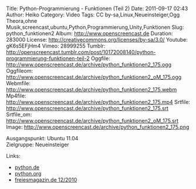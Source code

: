 Title: Python-Programmierung - Funktionen (Teil 2)
Date: 2011-09-17 02:43
Author: Heiko
Category: Video
Tags: CC by-sa,Linux,Neueinsteiger,Ogg Theora,ohne Musik,screencast,ubuntu,Python,Programmierung,Unity,Funktionen
Slug: python_funktionen2
Album: http://www.openscreencast.de
Duration: 283000
License: http://creativecommons.org/licenses/by-sa/3.0/
Youtube: gK6s5EFjHm4
Vimeo: 28999255
Tumblr: http://openscreencast.tumblr.com/post/10172008140/python-programmierung-funktionen-teil-2
Oggfile: http://www.openscreencast.de/archive/python_funktionen2_175.ogg
Oggfileom: http://www.openscreencast.de/archive/python_funktionen2_oM_175.ogg
Webmfile: http://www.openscreencast.de/archive/python_funktionen2_175.webm
Mp4file: http://www.openscreencast.de/archive/python_funktionen2_175.mp4
Srtfile: http://www.openscreencast.de/archive/python_funktionen2_175.srt
Srtfile_om: http://www.openscreencast.de/archive/python_funktionen2_oM_175.srt
Image: http://www.openscreencast.de/archive/python_funktionen2_175.png

Ausgangspunkt: Ubuntu 11.04  
Zielgruppe: Neueinsteiger  

Links:

  * [python.de](http://www.python.de "Link zu Python.de" )
  * [python.org](http://www.python.org "Link zu Python.org" )
  * [freiesmagazin.de 12/2010](http://www.freiesmagazin.de/freiesMagazin-2010-12 "Link zu freiesmagazin.de" )

